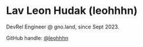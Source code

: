 # Lav Leon Hudak (leohhhn)

DevRel Engineer @ gno.land, since Sept 2023.

GitHub handle: [@leohhhn](https://github.com/leohhhn)